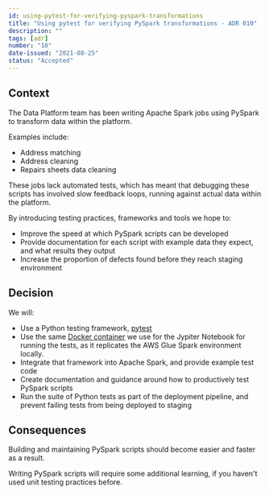 ```yaml
---
id: using-pytest-for-verifying-pyspark-transformations
title: "Using pytest for verifying PySpark transformations - ADR 010"
description: ""
tags: [adr]
number: "10"
date-issued: "2021-08-25"
status: "Accepted"
---
```


## Context

The Data Platform team has been writing Apache Spark jobs using PySpark to transform data within the platform.

Examples include:

- Address matching
- Address cleaning
- Repairs sheets data cleaning

These jobs lack automated tests, which has meant that debugging these scripts has involved slow feedback loops, running against actual data within the platform.

By introducing testing practices, frameworks and tools we hope to:

- Improve the speed at which PySpark scripts can be developed
- Provide documentation for each script with example data they expect, and what results they output
- Increase the proportion of defects found before they reach staging environment

## Decision

We will:

- Use a Python testing framework, [pytest][pytest]
- Use the same [Docker container][awsglue-dockerhub] we use for the Jypiter Notebook for running the tests, as it replicates the AWS Glue Spark environment locally.
- Integrate that framework into Apache Spark, and provide example test code
- Create documentation and guidance around how to productively test PySpark scripts
- Run the suite of Python tests as part of the deployment pipeline, and prevent failing tests from being deployed to staging

[pytest]: https://docs.pytest.org
[awsglue-dockerhub]: https://hub.docker.com/r/amazon/aws-glue-libs

## Consequences

Building and maintaining PySpark scripts should become easier and faster as a result.

Writing PySpark scripts will require some additional learning, if you haven't used unit testing practices before.
